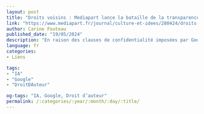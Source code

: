 ```yaml
---
layout: post
title: "Droits voisins : Mediapart lance la bataille de la transparence contre google"
link: "https://www.mediapart.fr/journal/culture-et-idees/280424/droits-voisins-mediapart-lance-la-bataille-de-la-transparence-contre-google"
author: Carine Fouteau
published_date: "19/05/2024"
description: "En raison des clauses de confidentialité imposées par Google, Mediapart n’encaissera pas l’argent que lui doit l’entreprise au titre de la propriété intellectuelle. Une question de confiance avec notre lectorat. Contre l’opacité des Gafam, un front uni du secteur est plus que jamais nécessaire."
language: fr
categories:
- Liens

tags:
- "IA"
- "Google"
- "DroitDAuteur"

og-tags: "IA, Google, Droit d’auteur"
permalink: /:categories/:year/:month/:day/:title/
---
```

